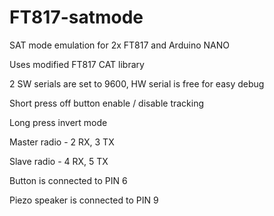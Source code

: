 # FT817-satmode
SAT mode emulation for 2x FT817 and  Arduino NANO

Uses modified FT817 CAT library

2 SW serials are set to 9600, HW serial is free for easy debug 

Short press off button enable / disable tracking

Long press invert mode

Master radio - 2 RX, 3 TX

Slave  radio - 4 RX, 5 TX

Button is connected to PIN  6

Piezo speaker is connected to PIN 9
